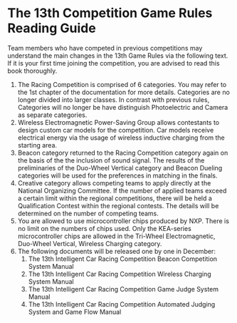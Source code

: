 # The 13th Competition Game Rules Reading Guide

Team members who have competed in previous competitions may understand the main changes in the 13th Game Rules via the following text. If it is your first time joining the competition, you are advised to read this book thoroughly.

1.  The Racing Competition is comprised of 6 categories. You may refer to the 1st chapter of the documentation for more details. Categories are no longer divided into larger classes. In contrast with previous rules, Categories will no longer be have distinguish Photoelectric and Camera as separate categories.
2.  Wireless Electromagnetic Power-Saving Group allows contestants to design custom car models for the competition. Car models receive electrical energy via the usage of wireless inductive charging from the starting area.
3.  Beacon category returned to the Racing Competition category again on the basis of the the inclusion of sound signal. The results of the preliminaries of the Duo-Wheel Vertical category and Beacon Dueling categories will be used for the preferences in matching in the finals.
4.  Creative category allows competing teams to apply directly at the National Organizing Committee. If the number of applied teams exceed a certain limit within the regional competitions, there will be held a Qualification Contest within the regional contests. The details will be determined on the number of competing teams.
5.  You are allowed to use microcontroller chips produced by NXP. There is no limit on the numbers of chips used. Only the KEA-series microcontroller chips are allowed in the Tri-Wheel Electromagnetic, Duo-Wheel Vertical, Wireless Charging category.
6.  The following documents will be released one by one in December:
    1.  The 13th Intelligent Car Racing Competition Beacon Competition System Manual
    2.  The 13th Intelligent Car Racing Competition Wireless Charging System Manual
    3.  The 13th Intelligent Car Racing Competition Game Judge System Manual
    4.  The 13th Intelligent Car Racing Competition Automated Judging System and Game Flow Manual